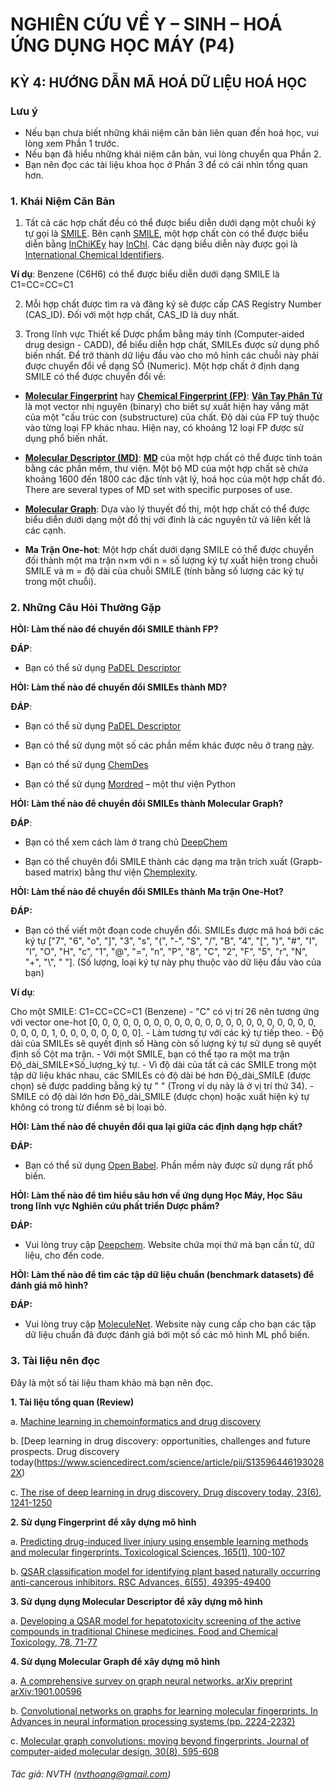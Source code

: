# NGHIÊN CỨU VỀ Y – SINH – HOÁ ỨNG DỤNG HỌC MÁY (P4)
## KỲ 4: HƯỚNG DẪN MÃ HOÁ DỮ LIỆU HOÁ HỌC
### Lưu ý
 - Nếu bạn chưa biết những khái niệm căn bản liên quan đến hoá học, vui lòng xem Phần 1 trước.
 - Nếu bạn đã hiểu những khái niệm căn bản, vui lòng chuyển qua Phần 2.
 - Bạn nên đọc các tài liệu khoa học ở Phần 3 để có cái nhìn tổng quan hơn.

### 1. Khái Niệm Căn Bản
1. Tất cả các hợp chất đều có thể được biểu diễn dưới dạng một chuỗi ký tự gọi là [SMILE](https://www.daylight.com/dayhtml/doc/theory/theory.smiles.html). Bên cạnh [SMILE](https://www.daylight.com/dayhtml/doc/theory/theory.smiles.html), một hợp chất còn có thể được biểu diễn bằng [InChiKEy](https://iupac.org/who-we-are/divisions/division-details/inchi/) hay [InChI](https://iupac.org/who-we-are/divisions/division-details/inchi/). Các dạng biểu diễn này được gọi là [International Chemical Identifiers](https://en.wikipedia.org/wiki/International_Chemical_Identifier).

**Ví dụ**: Benzene (C6H6) có thể được biểu diễn dưới dạng SMILE là C1=CC=CC=C1

2. Mỗi hợp chất  được tìm ra và đăng ký sẽ được cấp CAS Registry Number (CAS_ID). Đối với một hợp chất, CAS_ID là duy nhất.

3. Trong lĩnh vực Thiết kế Dược phẩm bằng máy tính (Computer-aided drug design - CADD), để biểu diễn hợp chất, SMILEs được sử dụng phổ biến nhất. Để trở thành dữ liệu đầu vào cho mô hình các chuỗi này phải được chuyển đổi về dạng SỐ (Numeric). Một hợp chất ở định dạng SMILE có thể được chuyển đổi về:

- **[Molecular Fingerprint](https://www.daylight.com/dayhtml/doc/theory/theory.finger.html)** hay  **[Chemical Fingerprint (FP)](https://www.daylight.com/dayhtml/doc/theory/theory.finger.html)**: **[Vân Tay Phân Tử](https://www.daylight.com/dayhtml/doc/theory/theory.finger.html)** là mọt vector nhị nguyên (binary) cho biết sự xuất hiện hay vắng mặt của một "cấu trúc con (substructure) của chất. Độ dài của FP tuỳ thuộc vào từng loại FP khác nhau. Hiện nay, có khoảng 12 loại FP được sử dụng phổ biến nhất. 

- **[Molecular Descriptor (MD)](http://www.moleculardescriptors.eu/tutorials/what_is.htm)**: **[MD](http://www.moleculardescriptors.eu/tutorials/what_is.htm)** của một hợp chất có thể được tính toán bằng các phần mềm, thư viện. Một bộ MD của một hợp chất sẽ chứa khoảng 1600 đến 1800 các đặc tính vật lý, hoá học của một hợp chất đó. There are several types of MD set with specific purposes of use.

- **[Molecular Graph](https://tkipf.github.io/graph-convolutional-networks/)**: Dựa vào lý thuyết đồ thị, một hợp chất có thể được biểu diễn dưới dạng một đồ thị với đỉnh là các nguyên tử và liên kết là các cạnh.

- **Ma Trận One-hot**: Một hợp chất dưới dạng SMILE có thể được chuyển đối thành một ma trận n×m với n = số lượng ký tự xuất hiện trong chuỗi SMILE và m = độ dài của chuỗi SMILE (tính bằng số lượng các ký tự trong một chuỗi).
 

### 2. Những Câu Hỏi Thường Gặp
**HỎI: Làm thế nào để chuyển đổi SMILE thành FP?**

**ĐÁP**: 
- Bạn có thể sử dụng [PaDEL Descriptor](http://www.yapcwsoft.com/dd/padeldescriptor/)


**HỎI: Làm thế nào để chuyển đổi SMILEs thành MD?**

**ĐÁP**: 
- Bạn có thể sử dụng [PaDEL Descriptor](http://www.yapcwsoft.com/dd/padeldescriptor/)

- Bạn có thể sử dụng một số các phần mềm khác được nêu ở trang [này](http://www.moleculardescriptors.eu/softwares/softwares.htm).

- Bạn có thể sử dụng [ChemDes]((http://www.scbdd.com/chemdes/))

- Bạn có thể sử dụng [Mordred](http://mordred-descriptor.github.io/documentation/v0.1.0/introduction.html) – một thư viện Python


**HỎI: Làm thế nào để chuyển đổi SMILEs thành Molecular Graph?**

**ĐÁP**: 
- Bạn có thể xem cách làm ở trang chủ [DeepChem](https://deepchem.io/docs/notebooks/graph_convolutional_networks_for_tox21.html)

- Bạn có thể chuyên đổi SMILE thành các dạng ma trận trích xuất (Grapb-based matrix) bằng thư viện [Chemplexity](https://github.com/chemplexity/molecules).


**HỎI: Làm thế nào để chuyển đổi SMILEs thành Ma trận One-Hot?**

**ĐÁP:** 
- Bạn có thế viết một đoạn code chuyển đổi. 
SMILEs được mã hoá bởi các ký tự ["7", "6", "o", "]", "3", "s", "(", "-", "S", "/", "B", "4", "[", ")", "#", "I", "l", "O", "H", "c", "1", "@", "=", "n", "P", "8", "C", "2", "F", "5", "r", "N", "+", "\\", " "]. (Số lượng, loại ký tự này phụ thuộc vào dữ liệu đầu vào của bạn)

**Ví dụ**:

Cho một SMILE: C1=CC=CC=C1 (Benzene)
	- "C" có vị trí 26 nên tương ứng với vector one-hot [0, 0, 0, 0, 0, 0, 0, 0, 0, 0, 0, 0, 0, 0, 0, 0, 0, 0, 0, 0, 0, 0, 0, 0, 0, 0, 1, 0, 0, 0, 0, 0, 0, 0, 0]. 
	- Làm tương tự với các ký tự tiếp theo.
	- Độ dài của SMILEs sẽ quyết định số Hàng còn số lượng ký tự sử dụng sẽ quyết định số Cột ma trận.
	- Với một  SMILE, bạn có thể tạo ra một ma trận Độ_dài_SMILE×Số_lượng_ký tự.
	- Vì độ dài của tất cả các SMILE trong một tập dữ liệu khác nhau, các SMILEs có độ dài bé hơn Độ_dài_SMILE (được chọn) sẽ được padding bằng ký tự " " (Trong ví dụ này là ở vị trí thứ 34). 
	- SMILE có độ dài lớn hơn Độ_dài_SMILE (được chọn) hoặc xuất hiện ký tự không có trong từ điểnm sẽ bị loại bỏ. 


**HỎI: Làm thế nào để chuyển đổi qua lại giữa các định dạng hợp chất?**

**ĐÁP:** 
- Bạn có thể sử dụng [Open Babel](http://openbabel.org/wiki/Main_Page). Phần mềm này được sử dụng rất phổ biến.

**HỎI: Làm thế nào để tìm hiểu sâu hơn về ứng dụng Học Máy, Học Sâu trong lĩnh vực Nghiên cứu phất triển Dược phẩm?**

**ĐÁP:** 
- Vui lòng truy cập [Deepchem](https://deepchem.io). Website chứa mọi thứ mà bạn cần từ, dữ liệu, cho đến code.


**HỎI: Làm thế nào để tìm các tập dữ liệu chuẩn (benchmark datasets) để đánh giá mô hình?**

**ĐÁP:** 
- Vui lòng truy cập [MoleculeNet](http://moleculenet.ai/). Website này cung cấp cho bạn các tập dữ liệu chuẩn đã được đánh giá bới một số các mô hình ML phổ biến.

### 3. Tài liệu nên đọc
Đây là một số tài liệu tham khảo mà bạn nên đọc.

**1. Tài liệu tổng quan (Review)**

a. [Machine learning in chemoinformatics and drug discovery](https://www.sciencedirect.com/science/article/pii/S1359644617304695)

b. [Deep learning in drug discovery: opportunities, challenges and future prospects. Drug discovery today(https://www.sciencedirect.com/science/article/pii/S135964461930282X)

c. [The rise of deep learning in drug discovery. Drug discovery today, 23(6), 1241-1250](https://www.sciencedirect.com/science/article/pii/S1359644617303598)

**2. Sử dụng Fingerprint để xây dựng mô hình**

a. [Predicting drug-induced liver injury using ensemble learning methods and molecular fingerprints. Toxicological Sciences, 165(1), 100-107](https://academic.oup.com/toxsci/article/165/1/100/5000032)

b. [QSAR classification model for identifying plant based naturally occurring anti-cancerous inhibitors. RSC Advances, 6(55), 49395-49400](https://pubs.rsc.org/en/content/articlehtml/2016/ra/c6ra02772e)

**3. Sử dụng dụng Molecular Descriptor để xây dựng mô hình**

a. [Developing a QSAR model for hepatotoxicity screening of the active compounds in traditional Chinese medicines. Food and Chemical Toxicology, 78, 71-77]( https://www.sciencedirect.com/science/article/pii/S0278691515000332)

**4. Sử dụng Molecular Graph để xây dựng mô hình**

a. [A comprehensive survey on graph neural networks. arXiv preprint arXiv:1901.00596](https://arxiv.org/abs/1901.00596)

b. [Convolutional networks on graphs for learning molecular fingerprints. In Advances in neural information processing systems (pp. 2224-2232)](https://papers.nips.cc/paper/5954-convolutional-networks-on-graphs-for-learning-molecular-fingerprints)

c. [Molecular graph convolutions: moving beyond fingerprints. Journal of computer-aided molecular design, 30(8), 595-608](https://link.springer.com/article/10.1007/s10822-016-9938-8)


###### Tác giả: NVTH (nvthoang@gmail.com)

